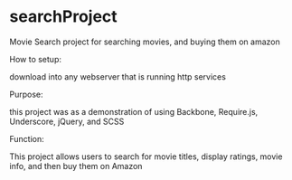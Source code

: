 searchProject
=============

Movie Search project for searching movies, and buying them on amazon


How to setup:

download into any webserver that is running http services

Purpose:

this project was as a demonstration of using Backbone, Require.js, Underscore, jQuery, and SCSS

Function:

This project allows users to search for movie titles, display ratings, movie info, and then buy them on Amazon

